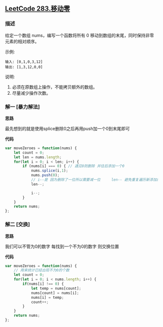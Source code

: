 ## [LeetCode 283.移动零](https://leetcode-cn.com/problems/move-zeroes)
### 描述

给定一个数组 nums，编写一个函数将所有 0 移动到数组的末尾，同时保持非零元素的相对顺序。

示例:
```
输入: [0,1,0,3,12]
输出: [1,3,12,0,0]
```
说明:

1. 必须在原数组上操作，不能拷贝额外的数组。
2. 尽量减少操作次数。


### 解一 [暴力解法]
**思路**

最先想到的就是使用splice删除0之后再用push加一个0到末尾即可

**代码**
```Javascript 
var moveZeroes = function(nums) {
    let count = 0;
    let len = nums.length;
    for(let i = 0; i < len; i++) {
        if (nums[i] === 0) { // 遇见0则删除 并往后添加一个0 
            nums.splice(i,1);
            nums.push(0);
            // i--是 因为删除了一位所以需要减一位     len-- 避免重复遍历新添加的0
            len--;

            i--;
        }
    }
    return nums;
};
```

### 解二 [交换]
**思路**

我们可以不管为0的数字 每找到一个不为0的数字 则交换位置

**代码**
```Javascript 
var moveZeroes = function(nums) {
    // 用来统计已经出现不为0的个数
    let count = 0;
    for(let i = 0; i < nums.length; i++) {
        if(nums[i] !== 0) {
            let temp = nums[count];
            nums[count] = nums[i];
            nums[i] = temp;
            count++;
        }
    }
    return nums;
};
```
